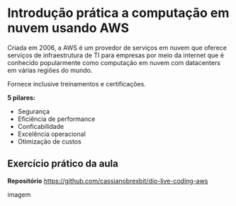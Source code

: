 # Introdução prática a computação em nuvem usando AWS

Criada em 2006, a AWS é um provedor de serviços em nuvem que oferece serviços de infraestrutura de TI para empresas por meio da internet que é conhecido popularmente como computação em nuvem com datacenters em várias regiões do mundo.

Fornece inclusive treinamentos e certificações.

**5 pilares:**

- Segurança
- Eficiência de performance
- Conficabilidade
- Excelência operacional
- Otimização de custos

## Exercício prático da aula

**Repositório**
https://github.com/cassianobrexbit/dio-live-coding-aws

imagem

